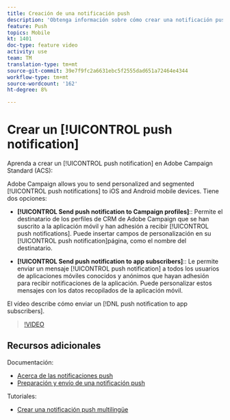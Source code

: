 ```yaml
---
title: Creación de una notificación push
description: 'Obtenga información sobre cómo crear una notificación push en Adobe Campaign Standard (ACS). '
feature: Push
topics: Mobile
kt: 1401
doc-type: feature video
activity: use
team: TM
translation-type: tm+mt
source-git-commit: 39e7f9fc2a6631ebc5f2555dad651a72464e4344
workflow-type: tm+mt
source-wordcount: '162'
ht-degree: 8%

---
```



# Crear un [!UICONTROL push notification]

Aprenda a crear un [!UICONTROL push notification] en Adobe Campaign Standard (ACS):

Adobe Campaign allows you to send personalized and segmented [!UICONTROL push notifications] to iOS and Android mobile devices. Tiene dos opciones:

* **[!UICONTROL Send push notification to Campaign profiles]**:: Permite el destinatario de los perfiles de CRM de Adobe Campaign que se han suscrito a la aplicación móvil y han adhesión a recibir [!UICONTROL push notifications]. Puede insertar campos de personalización en su [!UICONTROL push notification]página, como el nombre del destinatario.

* **[!UICONTROL Send push notification to app subscribers]**:: Le permite enviar un mensaje [!UICONTROL push notification] a todos los usuarios de aplicaciones móviles conocidos y anónimos que hayan adhesión para recibir notificaciones de la aplicación. Puede personalizar estos mensajes con los datos recopilados de la aplicación móvil.

El vídeo describe cómo enviar un [!DNL push notification to app subscribers].

>[!VIDEO](https://video.tv.adobe.com/v/31499?quality=12)

## Recursos adicionales

Documentación:

* [Acerca de las notificaciones push](https://docs.adobe.com/content/help/en/campaign-standard/using/communication-channels/push-notifications/about-push-notifications.html)
* [Preparación y envío de una notificación push](https://docs.adobe.com/content/help/en/campaign-standard/using/communication-channels/push-notifications/preparing-and-sending-a-push-notification.html)

Tutoriales:

* [Crear una notificación push multilingüe](/help/communication-channels/mobile/push-notifications/creating-multilingual-push-notifications.md)
